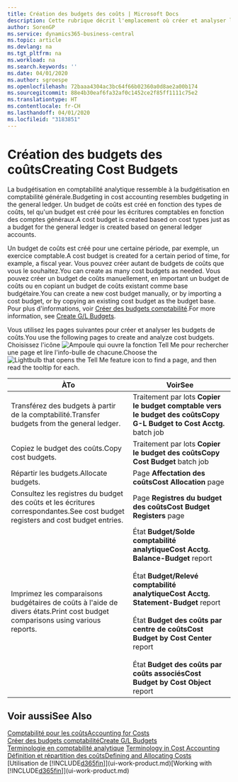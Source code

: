 ```yaml
---
title: Création des budgets des coûts | Microsoft Docs
description: Cette rubrique décrit l'emplacement où créer et analyser les budgets des coûts.
author: SorenGP
ms.service: dynamics365-business-central
ms.topic: article
ms.devlang: na
ms.tgt_pltfrm: na
ms.workload: na
ms.search.keywords: ''
ms.date: 04/01/2020
ms.author: sgroespe
ms.openlocfilehash: 72baaa4304ac3bc64f66b02360a0d8ae2a00b174
ms.sourcegitcommit: 88e4b30eaf6fa32af0c1452ce2f85ff1111c75e2
ms.translationtype: HT
ms.contentlocale: fr-CH
ms.lasthandoff: 04/01/2020
ms.locfileid: "3183851"
---
```

# <a name="creating-cost-budgets"></a><span data-ttu-id="ab6f1-103">Création des budgets des coûts</span><span class="sxs-lookup"><span data-stu-id="ab6f1-103">Creating Cost Budgets</span></span>
<span data-ttu-id="ab6f1-104">La budgétisation en comptabilité analytique ressemble à la budgétisation en comptabilité générale.</span><span class="sxs-lookup"><span data-stu-id="ab6f1-104">Budgeting in cost accounting resembles budgeting in the general ledger.</span></span> <span data-ttu-id="ab6f1-105">Un budget de coûts est créé en fonction des types de coûts, tel qu'un budget est créé pour les écritures comptables en fonction des comptes généraux.</span><span class="sxs-lookup"><span data-stu-id="ab6f1-105">A cost budget is created based on cost types just as a budget for the general ledger is created based on general ledger accounts.</span></span>  

<span data-ttu-id="ab6f1-106">Un budget de coûts est créé pour une certaine période, par exemple, un exercice comptable.</span><span class="sxs-lookup"><span data-stu-id="ab6f1-106">A cost budget is created for a certain period of time, for example, a fiscal year.</span></span> <span data-ttu-id="ab6f1-107">Vous pouvez créer autant de budgets de coûts que vous le souhaitez.</span><span class="sxs-lookup"><span data-stu-id="ab6f1-107">You can create as many cost budgets as needed.</span></span> <span data-ttu-id="ab6f1-108">Vous pouvez créer un budget de coûts manuellement, en important un budget de coûts ou en copiant un budget de coûts existant comme base budgétaire.</span><span class="sxs-lookup"><span data-stu-id="ab6f1-108">You can create a new cost budget manually, or by importing a cost budget, or by copying an existing cost budget as the budget base.</span></span> <span data-ttu-id="ab6f1-109">Pour plus d'informations, voir [Créer des budgets comptabilité](finance-how-create-budgets.md).</span><span class="sxs-lookup"><span data-stu-id="ab6f1-109">For more information, see [Create G/L Budgets](finance-how-create-budgets.md).</span></span>

<span data-ttu-id="ab6f1-110">Vous utilisez les pages suivantes pour créer et analyser les budgets de coûts.</span><span class="sxs-lookup"><span data-stu-id="ab6f1-110">You use the following pages to create and analyze cost budgets.</span></span> <span data-ttu-id="ab6f1-111">Choisissez l'icône ![Ampoule qui ouvre la fonction Tell Me](media/ui-search/search_small.png "Dites-moi ce que vous voulez faire") pour rechercher une page et lire l'info-bulle de chacune.</span><span class="sxs-lookup"><span data-stu-id="ab6f1-111">Choose the ![Lightbulb that opens the Tell Me feature](media/ui-search/search_small.png "Tell me what you want to do") icon to find a page, and then read the tooltip for each.</span></span>

|<span data-ttu-id="ab6f1-112">À</span><span class="sxs-lookup"><span data-stu-id="ab6f1-112">To</span></span>|<span data-ttu-id="ab6f1-113">Voir</span><span class="sxs-lookup"><span data-stu-id="ab6f1-113">See</span></span>|  
|--------|---------|  
|<span data-ttu-id="ab6f1-114">Transférez des budgets à partir de la comptabilité.</span><span class="sxs-lookup"><span data-stu-id="ab6f1-114">Transfer budgets from the general ledger.</span></span>|<span data-ttu-id="ab6f1-115">Traitement par lots **Copier le budget comptable vers le budget des coûts**</span><span class="sxs-lookup"><span data-stu-id="ab6f1-115">**Copy G-L Budget to Cost Acctg.** batch job</span></span>|  
|<span data-ttu-id="ab6f1-116">Copiez le budget des coûts.</span><span class="sxs-lookup"><span data-stu-id="ab6f1-116">Copy cost budgets.</span></span>|<span data-ttu-id="ab6f1-117">Traitement par lots **Copier le budget des coûts**</span><span class="sxs-lookup"><span data-stu-id="ab6f1-117">**Copy Cost Budget** batch job</span></span>|  
|<span data-ttu-id="ab6f1-118">Répartir les budgets.</span><span class="sxs-lookup"><span data-stu-id="ab6f1-118">Allocate budgets.</span></span>|<span data-ttu-id="ab6f1-119">Page **Affectation des coûts**</span><span class="sxs-lookup"><span data-stu-id="ab6f1-119">**Cost Allocation** page</span></span>|  
|<span data-ttu-id="ab6f1-120">Consultez les registres du budget des coûts et les écritures correspondantes.</span><span class="sxs-lookup"><span data-stu-id="ab6f1-120">See cost budget registers and cost budget entries.</span></span>|<span data-ttu-id="ab6f1-121">Page **Registres du budget des coûts**</span><span class="sxs-lookup"><span data-stu-id="ab6f1-121">**Cost Budget Registers** page</span></span>|  
|<span data-ttu-id="ab6f1-122">Imprimez les comparaisons budgétaires de coûts à l'aide de divers états.</span><span class="sxs-lookup"><span data-stu-id="ab6f1-122">Print cost budget comparisons using various reports.</span></span>|<span data-ttu-id="ab6f1-123">État **Budget/Solde comptabilité analytique**</span><span class="sxs-lookup"><span data-stu-id="ab6f1-123">**Cost Acctg. Balance-Budget** report</span></span><br /><br /> <span data-ttu-id="ab6f1-124">État **Budget/Relevé comptabilité analytique**</span><span class="sxs-lookup"><span data-stu-id="ab6f1-124">**Cost Acctg. Statement-Budget** report</span></span><br /><br /> <span data-ttu-id="ab6f1-125">État **Budget des coûts par centre de coûts**</span><span class="sxs-lookup"><span data-stu-id="ab6f1-125">**Cost Budget by Cost Center** report</span></span><br /><br /> <span data-ttu-id="ab6f1-126">État **Budget des coûts par coûts associés**</span><span class="sxs-lookup"><span data-stu-id="ab6f1-126">**Cost Budget by Cost Object** report</span></span>|  

## <a name="see-also"></a><span data-ttu-id="ab6f1-127">Voir aussi</span><span class="sxs-lookup"><span data-stu-id="ab6f1-127">See Also</span></span>  
[<span data-ttu-id="ab6f1-128">Comptabilité pour les coûts</span><span class="sxs-lookup"><span data-stu-id="ab6f1-128">Accounting for Costs</span></span>](finance-manage-cost-accounting.md)  
[<span data-ttu-id="ab6f1-129">Créer des budgets comptabilité</span><span class="sxs-lookup"><span data-stu-id="ab6f1-129">Create G/L Budgets</span></span>](finance-how-create-budgets.md)  
<span data-ttu-id="ab6f1-130">[Terminologie en comptabilité analytique](finance-terminology-in-cost-accounting.md) </span><span class="sxs-lookup"><span data-stu-id="ab6f1-130">[Terminology in Cost Accounting](finance-terminology-in-cost-accounting.md) </span></span>  
[<span data-ttu-id="ab6f1-131">Définition et répartition des coûts</span><span class="sxs-lookup"><span data-stu-id="ab6f1-131">Defining and Allocating Costs</span></span>](finance-define-and-allocate-costs.md)  
<span data-ttu-id="ab6f1-132">[Utilisation de [!INCLUDE[d365fin](includes/d365fin_md.md)]](ui-work-product.md)</span><span class="sxs-lookup"><span data-stu-id="ab6f1-132">[Working with [!INCLUDE[d365fin](includes/d365fin_md.md)]](ui-work-product.md)</span></span>
